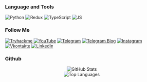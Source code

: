 
### Language and Tools
![Python](https://img.shields.io/badge/-React-1a1a1a?style=for-the-badge&logo=react&logoColor=0000ff)
![Redux](https://img.shields.io/badge/-Redux-1a1a1a?style=for-the-badge&logo=redux&logoColor=0066ff)
![TypeScript](https://img.shields.io/badge/-TypeScript-1a1a1a?style=for-the-badge&logo=typescript&logoColor=80b3ff)
![JS](https://img.shields.io/badge/-JS-1a1a1a?style=for-the-badge&logo=javascript&logoColor=ffff66)

### Follow Me
[![Tryhackme](https://img.shields.io/badge/-tryhackme-1a1a1a?style=for-the-badge&logo=Tryhackme&logoColor=3333ff)](https://tryhackme.com/p/useruser007)
[![YouTube](https://img.shields.io/badge/-youtube-1a1a1a?style=for-the-badge&logo=youtube&logoColor=ff0000)](https://www.youtube.com/@) 
[![Telegram](https://img.shields.io/badge/-Telegram-1a1a1a?style=for-the-badge&logo=Telegram&logoColor=80bfff)](https://t.me/)
[![Telegram Blog](https://img.shields.io/badge/-Telegram_Frontend-1a1a1a?style=for-the-badge&logo=Telegram&logoColor=80bfff)](https://t.me)
[![Instagram](https://img.shields.io/badge/-Instagram-1a1a1a?style=for-the-badge&logo=Instagram&logoColor=ff1aff)](https://www.instagram.com//)
[![Vkontakte](https://img.shields.io/badge/-Vkontakte-1a1a1a?style=for-the-badge&logo=Vk&logoColor=80bfff)](https://vk.com/)
[![LinkedIn](https://img.shields.io/badge/-LinkedIn-1a1a1a?style=for-the-badge&logo=LinkedIn&logoColor=3333ff)]()




### Github
<div align="center">
  <img src="https://github-readme-stats.vercel.app/api?username=depth-monster&show_icons=true&theme=radical" alt="GitHub Stats">
</div>
<div align="center">
  <img src="https://github-readme-stats.vercel.app/api/top-langs/?username=depth-monster&layout=compact&theme=radical" alt="Top Languages">
</div>
